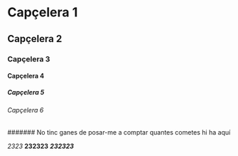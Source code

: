 # Capçelera 1

## Capçelera 2

### Capçelera 3

#### Capçelera 4

##### Capçelera 5

###### Capçelera 6

####### No tinc ganes de posar-me a comptar quantes cometes hi ha aquí

*2323* **232323** ***232323***

